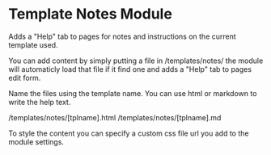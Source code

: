Template Notes Module
==========================

Adds a "Help" tab to pages for notes and instructions on the current template used.

You can add content by simply putting a file in /templates/notes/ the module will automaticly load that file if it find one and adds a "Help" tab to pages edit form.

Name the files using the template name. You can use html or markdown to write the help text.

/templates/notes/[tplname].html
/templates/notes/[tplname].md

To style the content you can specify a custom css file url you add to the module settings.


